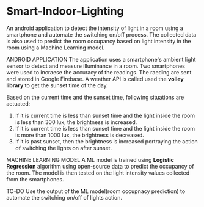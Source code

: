 # Smart-Indoor-Lighting
An android application to detect the intensity of light in a room using a smartphone and automate the switching on/off process. The collected data is also used to predict the room occupancy based on light intensity in the room using a Machine Learning model.

ANDROID APPLICATION
The application uses a smartphone's ambient light sensor to detect and measure illuminance in a room. Two smartphones were used to incraese the accuracy of the readings. The raeding are sent and stored in Google Firebase. A weather API is called used the **volley library** to get the sunset time of the day.

Based on the current time and the sunset time, following situations are actuated:
1. If it is current time is less than sunset time and the light inside the room is less than 300 lux, the brightness is increased.
2. If it is current time is less than sunset time and the light inside the room is more than 1000 lux, the brightness is decreased.
3. If it is past sunset, then the brightness is increased portraying the action of switching the lights on after sunset.

MACHINE LEARNING MODEL
A ML model is trained using **Logistic Regression** algorithm using open-source data to predict the occupancy of the room. The model is then tested on the light intensity values collected from the smartphones. 


TO-DO
Use the output of the ML model(room occupnacy prediction) to automate the switching on/off of lights action.
